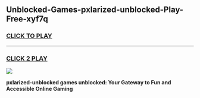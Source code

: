 
## Unblocked-Games-pxlarized-unblocked-Play-Free-xyf7q
<h3>
<a href="https://premium76.site?title=pxlarized-unblocked&ref=21A">CLICK TO PLAY</a></h3>
<hr>

<h3>
<a href="https://premium76.site?title=pxlarized-unblocked&ref=21A">CLICK 2 PLAY</a>
  
</h3>

<a href="https://premium76.site?title=pxlarized-unblocked&ref=21A"><img src="https://clearcache.store/games.png"></a>


**pxlarized-unblocked games unblocked: Your Gateway to Fun and Accessible Online Gaming**
